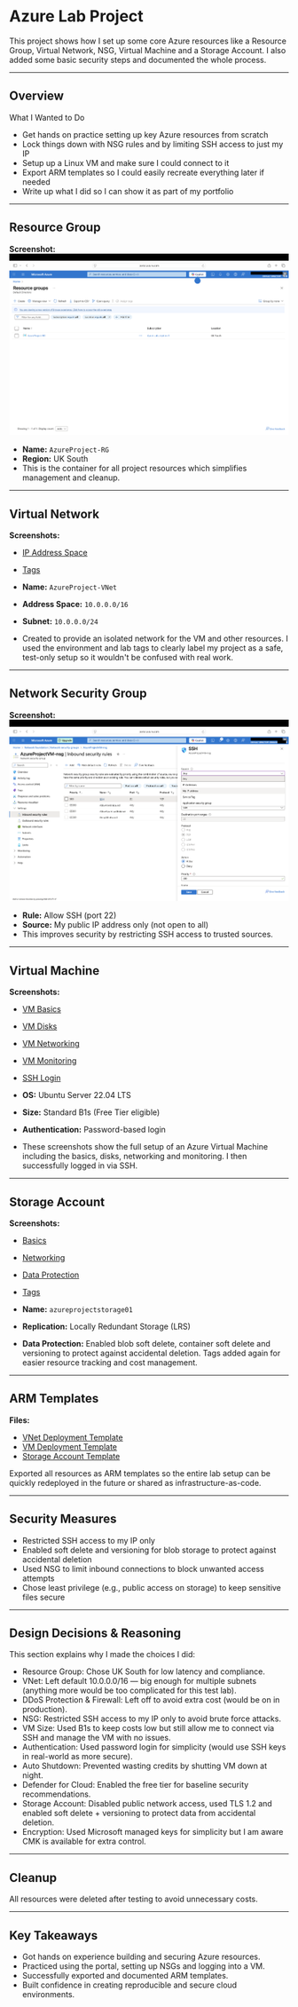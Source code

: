 # Azure Lab Project  

This project shows how I set up some core Azure resources like a Resource Group, Virtual Network, NSG, Virtual Machine and a Storage Account. I also added some basic security steps and documented the whole process.

---

## Overview  

What I Wanted to Do
- Get hands on practice setting up key Azure resources from scratch
- Lock things down with NSG rules and by limiting SSH access to just my IP
- Setup up a Linux VM and make sure I could connect to it
- Export ARM templates so I could easily recreate everything later if needed
- Write up what I did so I can show it as part of my portfolio

---

## Resource Group  

**Screenshot:**  
![Resource Group Creation](./Azure%20-%20Resource%20Group/resource-group-creation.png)

- **Name:** `AzureProject-RG`  
- **Region:** UK South  
- This is the container for all project resources which simplifies management and cleanup.  

---

## Virtual Network  

**Screenshots:**  
- [IP Address Space](./Azure%20-%20Virtual%20Network/vnet-ip-addresses.png)  
- [Tags](./Azure%20-%20Virtual%20Network/vnet-tags.png)  

- **Name:** `AzureProject-VNet`  
- **Address Space:** `10.0.0.0/16`  
- **Subnet:** `10.0.0.0/24`  
- Created to provide an isolated network for the VM and other resources. I used the environment and lab tags to clearly label my project as a safe, test-only setup so it wouldn't be confused with real work.  

---

## Network Security Group  

**Screenshot:**  
![NSG Rule](./Azure%20-%20Network%20Security%20Group/secure-ssh-nsg-rule.png)

- **Rule:** Allow SSH (port 22)  
- **Source:** My public IP address only (not open to all)  
- This improves security by restricting SSH access to trusted sources.  

---

## Virtual Machine  

**Screenshots:**  
- [VM Basics](./Azure%20-%20Virtual%20Machine/vm-basics.png)  
- [VM Disks](./Azure%20-%20Virtual%20Machine/vm-disk.png)  
- [VM Networking](./Azure%20-%20Virtual%20Machine/vm-overview.png)  
- [VM Monitoring](./Azure%20-%20Virtual%20Machine/vm-monitoring.png)  
- [SSH Login](./Azure%20-%20Virtual%20Machine/vm-ssh-connection-success.png)

- **OS:** Ubuntu Server 22.04 LTS  
- **Size:** Standard B1s (Free Tier eligible)  
- **Authentication:** Password-based login  
- These screenshots show the full setup of an Azure Virtual Machine including the basics, disks, networking and monitoring. I then successfully logged in via SSH.  

---

## Storage Account  

**Screenshots:**  
- [Basics](./Azure%20-%20Storage%20Account/storage-account-basics.png)  
- [Networking](./Azure%20-%20Storage%20Account/storage-account-network.png)  
- [Data Protection](./Azure%20-%20Storage%20Account/storage-account-data-protection.png)  
- [Tags](./Azure%20-%20Storage%20Account/storage-account-tags.png)

- **Name:** `azureprojectstorage01`  
- **Replication:** Locally Redundant Storage (LRS)  
- **Data Protection:** Enabled blob soft delete, container soft delete and versioning to protect against accidental deletion. Tags added again for easier resource tracking and cost management.  

---

## ARM Templates  

**Files:**  
- [VNet Deployment Template](./Azure%20-%20Virtual%20Network/vnet-deployment/deployment.json)  
- [VM Deployment Template](./Azure%20-%20Virtual%20Machine/vm-deployment/deployment.json)  
- [Storage Account Template](./Azure%20-%20Storage%20Account/storage-account-deployment/deployment.json)  

Exported all resources as ARM templates so the entire lab setup can be quickly redeployed in the future or shared as infrastructure-as-code.

---

## Security Measures  

- Restricted SSH access to my IP only 
- Enabled soft delete and versioning for blob storage to protect against accidental deletion 
- Used NSG to limit inbound connections to block unwanted access attempts  
- Chose least privilege (e.g., public access on storage) to keep sensitive files secure

---

## Design Decisions & Reasoning  

This section explains why I made the choices I did:  

- Resource Group: Chose UK South for low latency and compliance.  
- VNet: Left default 10.0.0.0/16 — big enough for multiple subnets (anything more would be too complicated for this test lab).  
- DDoS Protection & Firewall: Left off to avoid extra cost (would be on in production).  
- NSG: Restricted SSH access to my IP only to avoid brute force attacks.  
- VM Size: Used B1s to keep costs low but still allow me to connect via SSH and manage the VM with no issues.  
- Authentication: Used password login for simplicity (would use SSH keys in real-world as more secure).  
- Auto Shutdown: Prevented wasting credits by shutting VM down at night.  
- Defender for Cloud: Enabled the free tier for baseline security recommendations.  
- Storage Account: Disabled public network access, used TLS 1.2 and enabled soft delete + versioning to protect data from accidental deletion.  
- Encryption: Used Microsoft managed keys for simplicity but I am aware CMK is available for extra control.    

---

## Cleanup  

All resources were deleted after testing to avoid unnecessary costs.  

---

## Key Takeaways  

- Got hands on experience building and securing Azure resources.  
- Practiced using the portal, setting up NSGs and logging into a VM.  
- Successfully exported and documented ARM templates.  
- Built confidence in creating reproducible and secure cloud environments.  
